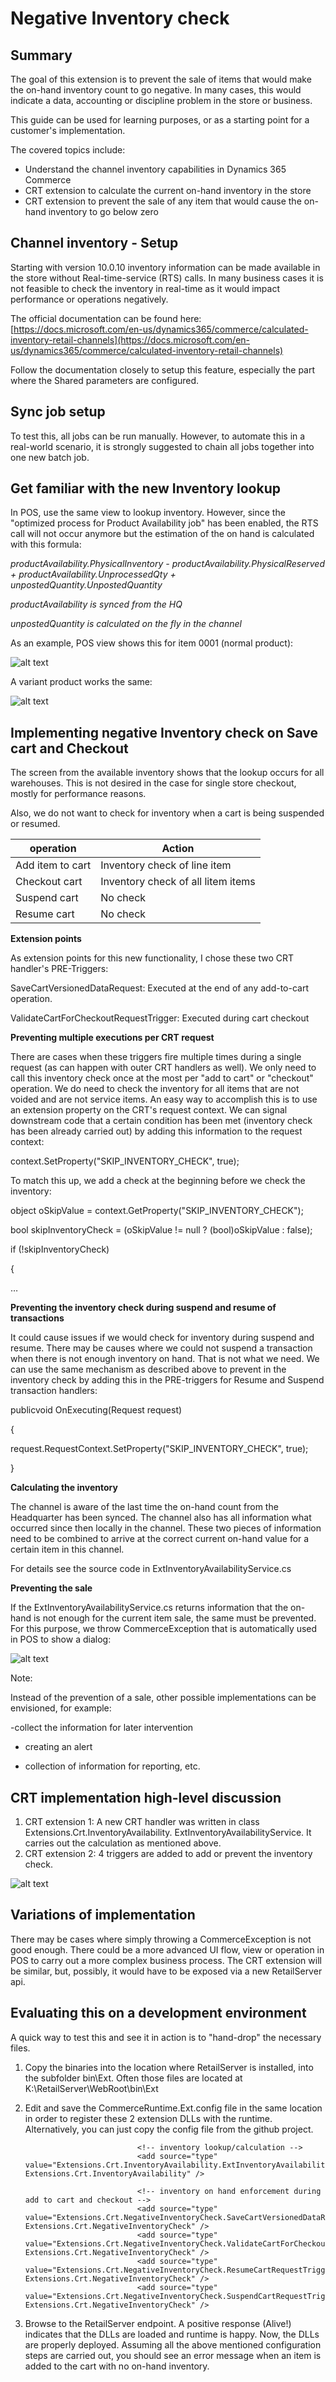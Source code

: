 # Negative Inventory check

## Summary

The goal of this extension is to prevent the sale of items that would make the on-hand inventory count to go negative. In many cases, this would indicate a data, accounting or discipline problem in the store or business.

This guide can be used for learning purposes, or as a starting point for a customer&#39;s implementation.

The covered topics include:

- Understand the channel inventory capabilities in Dynamics 365 Commerce
- CRT extension to calculate the current on-hand inventory in the store
- CRT extension to prevent the sale of any item that would cause the on-hand inventory to go below zero

## Channel inventory - Setup

Starting with version 10.0.10 inventory information can be made available in the store without Real-time-service (RTS) calls. In many business cases it is not feasible to check the inventory in real-time as it would impact performance or operations negatively.

The official documentation can be found here: [https://docs.microsoft.com/en-us/dynamics365/commerce/calculated-inventory-retail-channels](https://docs.microsoft.com/en-us/dynamics365/commerce/calculated-inventory-retail-channels)

Follow the documentation closely to setup this feature, especially the part where the Shared parameters are configured.

## Sync job setup

To test this, all jobs can be run manually. However, to automate this in a real-world scenario, it is strongly suggested to chain all jobs together into one new batch job.

## Get familiar with the new Inventory lookup

In POS, use the same view to lookup inventory. However, since the &quot;optimized process for Product Availability job&quot; has been enabled, the RTS call will not occur anymore but the estimation of the on hand is calculated with this formula:

_productAvailability.PhysicalInventory - productAvailability.PhysicalReserved + productAvailability.UnprocessedQty + unpostedQuantity.UnpostedQuantity_

_productAvailability is synced from the HQ_

_unpostedQuantity is calculated on the fly in the channel_

As an example, POS view shows this for item 0001 (normal product):

![alt text](images/POSUIInventoryAvailItem.png "Item availability")

A variant product works the same:

![alt text](images/POSUIInventoryAvailVariant.png "Variant availability")

## Implementing negative Inventory check on Save cart and Checkout

The screen from the available inventory shows that the lookup occurs for all warehouses. This is not desired in the case for single store checkout, mostly for performance reasons.

Also, we do not want to check for inventory when a cart is being suspended or resumed.

| **operation** | **Action** |
| --- | --- |
| Add item to cart | Inventory check of line item |
| Checkout cart | Inventory check of all litem items |
| Suspend cart | No check |
| Resume cart | No check |

**Extension points**

As extension points for this new functionality, I chose these two CRT handler&#39;s PRE-Triggers:

SaveCartVersionedDataRequest: Executed at the end of any add-to-cart operation.

ValidateCartForCheckoutRequestTrigger: Executed during cart checkout

**Preventing multiple executions per CRT request**

There are cases when these triggers fire multiple times during a single request (as can happen with outer CRT handlers as well). We only need to call this inventory check once at the most per &quot;add to cart&quot; or &quot;checkout&quot; operation. We do need to check the inventory for all items that are not voided and are not service items. An easy way to accomplish this is to use an extension property on the CRT&#39;s request context. We can signal downstream code that a certain condition has been met (inventory check has been already carried out) by adding this information to the request context:

context.SetProperty(&quot;SKIP\_INVENTORY\_CHECK&quot;, true);

To match this up, we add a check at the beginning before we check the inventory:

object oSkipValue = context.GetProperty(&quot;SKIP\_INVENTORY\_CHECK&quot;);

bool skipInventoryCheck = (oSkipValue != null ? (bool)oSkipValue : false);

if (!skipInventoryCheck)

{

…

**Preventing the inventory check during suspend and resume of transactions**

It could cause issues if we would check for inventory during suspend and resume. There may be causes where we could not suspend a transaction when there is not enough inventory on hand. That is not what we need. We can use the same mechanism as described above to prevent in the inventory check by adding this in the PRE-triggers for Resume and Suspend transaction handlers:

publicvoid OnExecuting(Request request)

{

request.RequestContext.SetProperty(&quot;SKIP\_INVENTORY\_CHECK&quot;, true);

}

**Calculating the inventory**

The channel is aware of the last time the on-hand count from the Headquarter has been synced. The channel also has all information what occurred since then locally in the channel. These two pieces of information need to be combined to arrive at the correct current on-hand value for a certain item in this channel.

For details see the source code in ExtInventoryAvailabilityService.cs

**Preventing the sale**

If the ExtInventoryAvailabilityService.cs returns information that the on-hand is not enough for the current item sale, the same must be prevented. For this purpose, we throw CommerceException that is automatically used in POS to show a dialog:

![alt text](images/POSNegativeInventoryMessage.png "Not enough on-hand")

Note:

Instead of the prevention of a sale, other possible implementations can be envisioned, for example:

-collect the information for later intervention

- creating an alert

- collection of information for reporting, etc.

## CRT implementation high-level discussion

1. CRT extension 1: A new CRT handler was written in class Extensions.Crt.InventoryAvailability. ExtInventoryAvailabilityService. It carries out the calculation as mentioned above.
2. CRT extension 2: 4 triggers are added to add or prevent the inventory check.

![alt text](images/CRTconfig.png "crt.extension.config")

## Variations of implementation

There may be cases where simply throwing a CommerceException is not good enough. There could be a more advanced UI flow, view or operation in POS to carry out a more complex business process. The CRT extension will be similar, but, possibly, it would have to be exposed via a new RetailServer api.

## Evaluating this on a development environment

A quick way to test this and see it in action is to "hand-drop" the necessary files. 

1. Copy the binaries into the location where RetailServer is installed, into the subfolder bin\Ext.  Often those files are located at K:\RetailServer\WebRoot\bin\Ext
2. Edit and save the CommerceRuntime.Ext.config file in the same location in order to register these 2 extension DLLs with the runtime. Alternatively, you can just copy the config file from the github project.

                                <!-- inventory lookup/calculation -->
                                <add source="type" value="Extensions.Crt.InventoryAvailability.ExtInventoryAvailabilityService, Extensions.Crt.InventoryAvailability" />

                                <!-- inventory on hand enforcement during add to cart and checkout -->
                                <add source="type" value="Extensions.Crt.NegativeInventoryCheck.SaveCartVersionedDataRequestTrigger, Extensions.Crt.NegativeInventoryCheck" />
                                <add source="type" value="Extensions.Crt.NegativeInventoryCheck.ValidateCartForCheckoutRequestTrigger, Extensions.Crt.NegativeInventoryCheck" />
                                <add source="type" value="Extensions.Crt.NegativeInventoryCheck.ResumeCartRequestTrigger, Extensions.Crt.NegativeInventoryCheck" />
                                <add source="type" value="Extensions.Crt.NegativeInventoryCheck.SuspendCartRequestTrigger, Extensions.Crt.NegativeInventoryCheck" />

3. Browse to the RetailServer endpoint. A positive response (Alive!) indicates that the DLLs are loaded and runtime is happy. Now, the DLLs are properly deployed. Assuming all the above mentioned configuration steps are carried out, you should see an error message when an item is added to the cart with no on-hand inventory.

